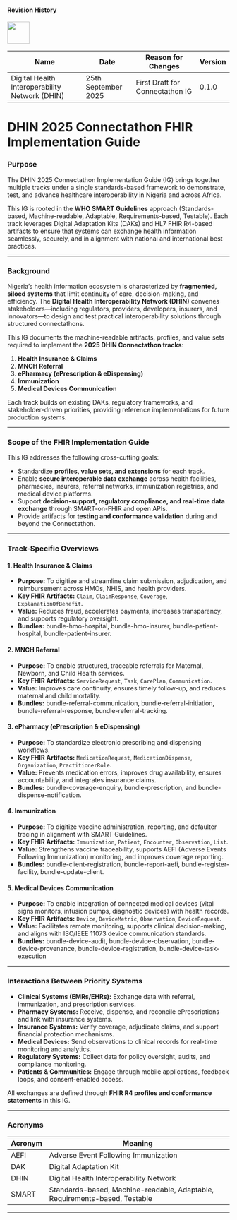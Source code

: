 

#### Revision History
<div><img src="input/images/dhin-favicon.ico" width="50"/></div>

<table class="table table-hover table-bordered table-striped">
    <thead>
        <tr>
            <th>Name</th>
            <th>Date</th>
            <th>Reason for Changes</th>
            <th>Version</th>
        </tr>
    </thead>
    <tbody>
        <tr>
            <td>Digital Health Interoperability Network (DHIN)</td>
            <td>25th September 2025</td>
            <td>First Draft for Connectathon IG</td>
            <td>0.1.0</td>
        </tr>
    </tbody>
</table>


# DHIN 2025 Connectathon FHIR Implementation Guide

### Purpose

The DHIN 2025 Connectathon Implementation Guide (IG) brings together multiple tracks under a single standards-based framework to demonstrate, test, and advance healthcare interoperability in Nigeria and across Africa.  

This IG is rooted in the **WHO SMART Guidelines** approach (Standards-based, Machine-readable, Adaptable, Requirements-based, Testable). Each track leverages Digital Adaptation Kits (DAKs) and HL7 FHIR R4-based artifacts to ensure that systems can exchange health information seamlessly, securely, and in alignment with national and international best practices.

---

### Background

Nigeria’s health information ecosystem is characterized by **fragmented, siloed systems** that limit continuity of care, decision-making, and efficiency. The **Digital Health Interoperability Network (DHIN)** convenes stakeholders—including regulators, providers, developers, insurers, and innovators—to design and test practical interoperability solutions through structured connectathons.  

This IG documents the machine-readable artifacts, profiles, and value sets required to implement the **2025 DHIN Connectathon tracks**:  

1. **Health Insurance & Claims**  
2. **MNCH Referral**  
3. **ePharmacy (ePrescription & eDispensing)**  
4. **Immunization**  
5. **Medical Devices Communication**  

Each track builds on existing DAKs, regulatory frameworks, and stakeholder-driven priorities, providing reference implementations for future production systems.

---

### Scope of the FHIR Implementation Guide

This IG addresses the following cross-cutting goals:  

- Standardize **profiles, value sets, and extensions** for each track.  
- Enable **secure interoperable data exchange** across health facilities, pharmacies, insurers, referral networks, immunization registries, and medical device platforms.  
- Support **decision-support, regulatory compliance, and real-time data exchange** through SMART-on-FHIR and open APIs.  
- Provide artifacts for **testing and conformance validation** during and beyond the Connectathon.  

---

### Track-Specific Overviews

#### 1. Health Insurance & Claims  
- **Purpose:** To digitize and streamline claim submission, adjudication, and reimbursement across HMOs, NHIS, and health providers.  
- **Key FHIR Artifacts:** `Claim`, `ClaimResponse`, `Coverage`, `ExplanationOfBenefit`.  
- **Value:** Reduces fraud, accelerates payments, increases transparency, and supports regulatory oversight. 
- **Bundles:** bundle-hmo-hospital, bundle-hmo-insurer, bundle-patient-hospital, bundle-patient-insurer.

#### 2. MNCH Referral  
- **Purpose:** To enable structured, traceable referrals for Maternal, Newborn, and Child Health services.  
- **Key FHIR Artifacts:** `ServiceRequest`, `Task`, `CarePlan`, `Communication`.  
- **Value:** Improves care continuity, ensures timely follow-up, and reduces maternal and child mortality.
- **Bundles:** bundle-referral-communication, bundle-referral-initiation, bundle-referral-response, bundle-referral-tracking.  

#### 3. ePharmacy (ePrescription & eDispensing)  
- **Purpose:** To standardize electronic prescribing and dispensing workflows.  
- **Key FHIR Artifacts:** `MedicationRequest`, `MedicationDispense`, `Organization`, `PractitionerRole`.  
- **Value:** Prevents medication errors, improves drug availability, ensures accountability, and integrates insurance claims.  
- **Bundles:** bundle-coverage-enquiry, bundle-prescription, and bundle-dispense-notification.

#### 4. Immunization  
- **Purpose:** To digitize vaccine administration, reporting, and defaulter tracing in alignment with SMART Guidelines.  
- **Key FHIR Artifacts:** `Immunization`, `Patient`, `Encounter`, `Observation`, `List`.  
- **Value:** Strengthens vaccine traceability, supports AEFI (Adverse Events Following Immunization) monitoring, and improves coverage reporting. 
- **Bundles:** bundle-client-registration, bundle-report-aefi, bundle-register-facility, bundle-update-client.

#### 5. Medical Devices Communication  
- **Purpose:** To enable integration of connected medical devices (vital signs monitors, infusion pumps, diagnostic devices) with health records.  
- **Key FHIR Artifacts:** `Device`, `DeviceMetric`, `Observation`, `DeviceRequest`.  
- **Value:** Facilitates remote monitoring, supports clinical decision-making, and aligns with ISO/IEEE 11073 device communication standards.  
- **Bundles:** bundle-device-audit, bundle-device-observation, bundle-device-provenance, bundle-device-registration, bundle-device-task-execution

---

### Interactions Between Priority Systems

- **Clinical Systems (EMRs/EHRs):** Exchange data with referral, immunization, and prescription services.  
- **Pharmacy Systems:** Receive, dispense, and reconcile ePrescriptions and link with insurance systems.  
- **Insurance Systems:** Verify coverage, adjudicate claims, and support financial protection mechanisms.  
- **Medical Devices:** Send observations to clinical records for real-time monitoring and analytics.  
- **Regulatory Systems:** Collect data for policy oversight, audits, and compliance monitoring.  
- **Patients & Communities:** Engage through mobile applications, feedback loops, and consent-enabled access.  

All exchanges are defined through **FHIR R4 profiles and conformance statements** in this IG.

---

### Acronyms

| Acronym | Meaning |
|--------|---------|
| AEFI | Adverse Event Following Immunization |
| DAK | Digital Adaptation Kit |
| DHIN | Digital Health Interoperability Network |
| SMART | Standards-based, Machine-readable, Adaptable, Requirements-based, Testable |

---
